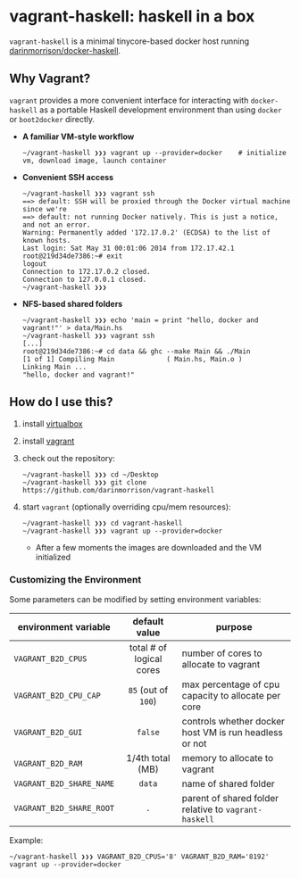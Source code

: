# vagrant-haskell: haskell in a box

`vagrant-haskell` is a minimal tinycore-based docker host running [darinmorrison/docker-haskell](https://github.com/darinmorrison/docker-haskell).

## Why Vagrant?

`vagrant` provides a more convenient interface for interacting with `docker-haskell` as a portable Haskell development environment than using `docker` or `boot2docker` directly.

*   **A familiar VM-style workflow**

        ~/vagrant-haskell ❯❯❯ vagrant up --provider=docker    # initialize vm, download image, launch container

*   **Convenient SSH access**

        ~/vagrant-haskell ❯❯❯ vagrant ssh
        ==> default: SSH will be proxied through the Docker virtual machine since we're
        ==> default: not running Docker natively. This is just a notice, and not an error.
        Warning: Permanently added '172.17.0.2' (ECDSA) to the list of known hosts.
        Last login: Sat May 31 00:01:06 2014 from 172.17.42.1
        root@219d34de7386:~# exit
        logout
        Connection to 172.17.0.2 closed.
        Connection to 127.0.0.1 closed.
        ~/vagrant-haskell ❯❯❯

*   **NFS-based shared folders**

        ~/vagrant-haskell ❯❯❯ echo 'main = print "hello, docker and vagrant!"' > data/Main.hs
        ~/vagrant-haskell ❯❯❯ vagrant ssh
        [...]
        root@219d34de7386:~# cd data && ghc --make Main && ./Main
        [1 of 1] Compiling Main             ( Main.hs, Main.o )
        Linking Main ...
        "hello, docker and vagrant!"

## How do I use this?

1.  install [virtualbox](https://www.virtualbox.org)

2.  install [vagrant](http://www.vagrantup.com)

3.  check out the repository:

    ```
    ~/vagrant-haskell ❯❯❯ cd ~/Desktop
    ~/vagrant-haskell ❯❯❯ git clone https://github.com/darinmorrison/vagrant-haskell
    ```

5.  start `vagrant` (optionally overriding cpu/mem resources):

    ```
    ~/vagrant-haskell ❯❯❯ cd vagrant-haskell
    ~/vagrant-haskell ❯❯❯ vagrant up --provider=docker
    ```

    *   After a few moments the images are downloaded and the VM initialized

### Customizing the Environment

Some parameters can be modified by setting environment variables:

| environment variable     | default value                   | purpose                                                       |
|--------------------------|:-------------------------------:|---------------------------------------------------------------|
| `VAGRANT_B2D_CPUS`       | total # of logical cores        | number of cores to allocate to vagrant                        |
| `VAGRANT_B2D_CPU_CAP`    | `85` (out of `100`)             | max percentage of cpu capacity to allocate per core           |
| `VAGRANT_B2D_GUI`        | `false`                         | controls whether docker host VM is run headless or not        |
| `VAGRANT_B2D_RAM`        | 1/4th total (MB)                | memory to allocate to vagrant                                 |
| `VAGRANT_B2D_SHARE_NAME` | `data`                          | name of shared folder                                         |
| `VAGRANT_B2D_SHARE_ROOT` | `.`                             | parent of shared folder relative to `vagrant-haskell`         |

Example:

```
~/vagrant-haskell ❯❯❯ VAGRANT_B2D_CPUS='8' VAGRANT_B2D_RAM='8192' vagrant up --provider=docker
```

